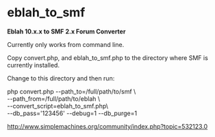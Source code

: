 eblah_to_smf
============

**Eblah 10.x.x to SMF 2.x Forum Converter**

Currently only works from command line. 

Copy convert.php, and eblah_to_smf.php to the directory where SMF is currently installed. 

Change to this directory and then run:

php convert.php --path_to=/full/path/to/smf \ <br>
--path_from=/full/path/to/eblah \ <br>
--convert_script=eblah_to_smf.php\ <br>
--db_pass='123456' --debug=1 --db_purge=1

http://www.simplemachines.org/community/index.php?topic=532123.0
